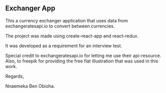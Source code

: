 <h2>Exchanger App</h2>

This a currency exchanger application that uses data from exchangeratesapi.io to convert between currencies.

The project was made using create-react-app and react-redux.

It was developed as a requirement for an interview test.

Special credit to exchangeratesapi.io for letting me use their api-resource. Also, to freepik for providing the free flat illustration that was used in this work.


Regards,

Nnaemeka Ben Obioha.
